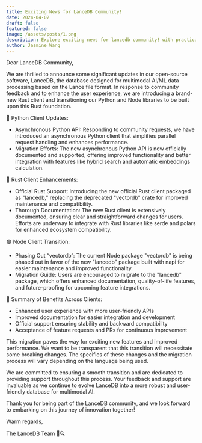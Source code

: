 ```yaml
---
title: Exciting News for LanceDB Community!
date: 2024-04-02
draft: false
featured: false
image: /assets/posts/1.png
description: Explore exciting news for lancedb community! with practical insights and expert guidance from the LanceDB team.
author: Jasmine Wang
---
```

Dear LanceDB Community,

We are thrilled to announce some significant updates in our open-source software, LanceDB, the database designed for multimodal AI/ML data processing based on the Lance file format. In response to community feedback and to enhance the user experience,  we are introducing a brand-new Rust client and transitioning our Python and Node libraries to be built upon this Rust foundation.

🐍 Python Client Updates:

- Asynchronous Python API: Responding to community requests, we have introduced an asynchronous Python client that simplifies parallel request handling and enhances performance.
- Migration Efforts: The new asynchronous Python API is now officially documented and supported, offering improved functionality and better integration with features like hybrid search and automatic embeddings calculation.

🦀 Rust Client Enhancements:

- Official Rust Support: Introducing the new official Rust client packaged as "lancedb," replacing the deprecated "vectordb" crate for improved maintenance and compatibility.
- Thorough Documentation: The new Rust client is extensively documented, ensuring clear and straightforward changes for users. Efforts are underway to integrate with Rust libraries like serde and polars for enhanced ecosystem compatibility.

🟢 Node Client Transition:

- Phasing Out “vectordb”: The current Node package "vectordb" is being phased out in favor of the new "lancedb" package built with napi for easier maintenance and improved functionality.
- Migration Guide: Users are encouraged to migrate to the "lancedb" package, which offers enhanced documentation, quality-of-life features, and future-proofing for upcoming feature integrations.

🚀 Summary of Benefits Across Clients:

- Enhanced user experience with more user-friendly APIs
- Improved documentation for easier integration and development
- Official support ensuring stability and backward compatibility
- Acceptance of feature requests and PRs for continuous improvement

This migration paves the way for exciting new features and improved performance. We want to be transparent that this transition will necessitate some breaking changes. The specifics of these changes and the migration process will vary depending on the language being used.

We are committed to ensuring a smooth transition and are dedicated to providing support throughout this process. Your feedback and support are invaluable as we continue to evolve LanceDB into a more robust and user-friendly database for multimodal AI.

Thank you for being part of the LanceDB community, and we look forward to embarking on this journey of innovation together!

Warm regards,

The LanceDB Team 🚀🔍
